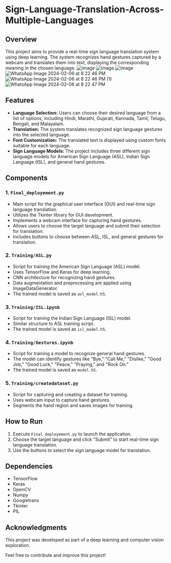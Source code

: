 # Sign-Language-Translation-Across-Multiple-Languages

## Overview
This project aims to provide a real-time sign language translation system using deep learning. The system recognizes hand gestures captured by a webcam and translates them into text, displaying the corresponding meaning in the chosen language.
![image](https://github.com/SiddharthaChakrabarty/Sign-Language-Translation-Across-Multiple-Languages/assets/119057806/015cede5-4949-45bf-8036-583095a56274)
![image](https://github.com/SiddharthaChakrabarty/Sign-Language-Translation-Across-Multiple-Languages/assets/119057806/16c7a978-0e0e-488c-b8f8-9d03312f5cad)
![image](https://github.com/SiddharthaChakrabarty/Sign-Language-Translation-Across-Multiple-Languages/assets/119057806/6a9851da-3be9-4ca6-98cb-b36ce11a288d)
![WhatsApp Image 2024-02-06 at 8 22 46 PM](https://github.com/SiddharthaChakrabarty/Sign-Language-Translation-Across-Multiple-Languages/assets/126079866/30116616-2e6c-4c90-bc40-577eea585756)
![WhatsApp Image 2024-02-06 at 8 22 46 PM (1)](https://github.com/SiddharthaChakrabarty/Sign-Language-Translation-Across-Multiple-Languages/assets/126079866/9cd10392-5df0-4173-8684-1a472765e0c9)
![WhatsApp Image 2024-02-06 at 8 22 47 PM](https://github.com/SiddharthaChakrabarty/Sign-Language-Translation-Across-Multiple-Languages/assets/126079866/b656ada8-8dff-4d7d-ac76-bcc4c0276000)




## Features
- **Language Selection:** Users can choose their desired language from a list of options, including Hindi, Marathi, Gujarati, Kannada, Tamil, Telugu, Bengali, and Malayalam.
- **Translation:** The system translates recognized sign language gestures into the selected language.
- **Font Customization:** The translated text is displayed using custom fonts suitable for each language.
- **Sign Language Models:** The project includes three different sign language models for American Sign Language (ASL), Indian Sign Language (ISL), and general hand gestures.

## Components
### 1. `Final_deployement.py`
   - Main script for the graphical user interface (GUI) and real-time sign language translation.
   - Utilizes the Tkinter library for GUI development.
   - Implements a webcam interface for capturing hand gestures.
   - Allows users to choose the target language and submit their selection for translation.
   - Includes buttons to choose between ASL, ISL, and general gestures for translation.

### 2. `Training/ASL.py`
   - Script for training the American Sign Language (ASL) model.
   - Uses TensorFlow and Keras for deep learning.
   - CNN architecture for recognizing hand gestures.
   - Data augmentation and preprocessing are applied using ImageDataGenerator.
   - The trained model is saved as `asl_model.h5`.

### 3. `Training/ISL.ipynb`
   - Script for training the Indian Sign Language (ISL) model.
   - Similar structure to ASL training script.
   - The trained model is saved as `isl_model.h5`.

### 4. `Training/Gestures.ipynb`
   - Script for training a model to recognize general hand gestures.
   - The model can identify gestures like "Bye," "Call Me," "Dislike," "Good Job," "Good Luck," "Peace," "Praying," and "Rock On."
   - The trained model is saved as `model.h5`.

### 5. `Training/createdataset.py`
   - Script for capturing and creating a dataset for training.
   - Uses webcam input to capture hand gestures.
   - Segments the hand region and saves images for training.

## How to Run
1. Execute `Final_deployement.py` to launch the application.
2. Choose the target language and click "Submit" to start real-time sign language translation.
3. Use the buttons to select the sign language model for translation.

## Dependencies
- TensorFlow
- Keras
- OpenCV
- Numpy
- Googletrans
- Tkinter
- PIL

## Acknowledgments
This project was developed as part of a deep learning and computer vision exploration.

Feel free to contribute and improve this project!

 
